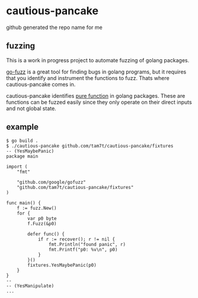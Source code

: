 # cautious-pancake
github generated the repo name for me

## fuzzing
This is a work in progress project to automate fuzzing of golang packages.

[go-fuzz](https://github.com/dvyukov/go-fuzz) is a great tool for finding bugs in golang programs, but it
requires that you identify and instrument the functions to fuzz. Thats where cautious-pancake comes in.

cautious-pancake identifies [pure function](https://en.wikipedia.org/wiki/Pure_function) in golang packages.
These are functions can be fuzzed easily since they only operate on their direct inputs and not global
state.


## example
```
$ go build .
$ ./cautious-pancake github.com/tam7t/cautious-pancake/fixtures
-- (YesMaybePanic)
package main

import (
	"fmt"

	"github.com/google/gofuzz"
	"github.com/tam7t/cautious-pancake/fixtures"
)

func main() {
	f := fuzz.New()
	for {
		var p0 byte
		f.Fuzz(&p0)

		defer func() {
			if r := recover(); r != nil {
				fmt.Println("found panic", r)
				fmt.Printf("p0: %v\n", p0)
			}
		}()
		fixtures.YesMaybePanic(p0)
	}
}
--
-- (YesManipulate)
...
```
